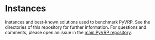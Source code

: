 # Instances

Instances and best-known solutions used to benchmark PyVRP.
See the directories of this repository for further information.
For questions and comments, please open an issue in the [main PyVRP repository](https://github.com/PyVRP/PyVRP).
